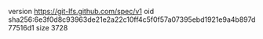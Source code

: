 version https://git-lfs.github.com/spec/v1
oid sha256:6e3f0d8c93963de21e2a22c10ff4c5f0f57a07395ebd1921e9a4b897d77516d1
size 3728
